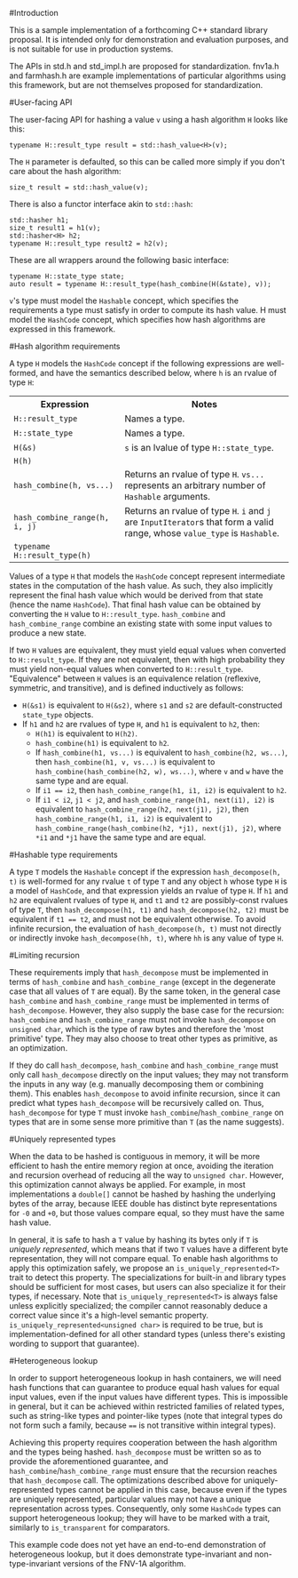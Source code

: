 #Introduction

This is a sample implementation of a forthcoming C++ standard library
proposal. It is intended only for demonstration and evaluation purposes,
and is not suitable for use in production systems.

The APIs in std.h and std_impl.h are proposed for standardization. 
fnv1a.h and farmhash.h are example implementations of particular algorithms
using this framework, but are not themselves proposed for standardization.

#User-facing API

The user-facing API for hashing a value `v` using a hash algorithm `H` looks
like this:

```
typename H::result_type result = std::hash_value<H>(v);
```

The `H` parameter is defaulted, so this can be called more simply if you
don't care about the hash algorithm:

```
size_t result = std::hash_value(v);
```

There is also a functor interface akin to `std::hash`:

```
std::hasher h1;
size_t result1 = h1(v);
std::hasher<H> h2;
typename H::result_type result2 = h2(v);
```

These are all wrappers around the following basic interface:

```
typename H::state_type state;
auto result = typename H::result_type(hash_combine(H(&state), v));
```

`v`'s type must model the `Hashable` concept, which specifies the requirements
a type must satisfy in order to compute its hash value. H must model the
`HashCode` concept, which specifies how hash algorithms are expressed in
this framework.

#Hash algorithm requirements

A type `H` models the `HashCode` concept if the following expressions are
well-formed, and have the semantics described below, where `h` is an rvalue of
type `H`:

<table>
<tr><th>Expression</th><th>Notes</th></tr>
<tr><td><code>H::result_type</code></td><td>Names a type.</td></tr>
<tr><td><code>H::state_type</code></td><td>Names a type.</td></tr>
<tr><td><code>H(&s)</code></td><td><code>s</code> is an lvalue of type 
<code>H::state_type</code>.</td></tr>
<tr><td><code>H(h)</code></td></tr>
<tr><td><code>hash_combine(h, vs...)</code></td><td>Returns an rvalue of type
<code>H</code>. <code>vs...</code> represents an arbitrary number of
<code>Hashable</code> arguments.</td></tr>
<tr><td><code>hash_combine_range(h, i, j)</code></td><td>Returns an rvalue
of type <code>H</code>. <code>i</code> and <code>j</code> are
<code>InputIterator</code>s that form a valid range, whose
<code>value_type</code> is <code>Hashable</code>.</td></tr>
<tr><td><code>typename H::result_type(h)</code</td></tr>
</table>

Values of a type `H` that models the `HashCode` concept represent intermediate
states in the computation of the hash value. As such, they also implicitly
represent the final hash value which would be derived from that state (hence
the name `HashCode`). That final hash value can be obtained by converting the
`H` value to `H::result_type`. `hash_combine` and `hash_combine_range` combine
an existing state with some input values to produce a new state.

If two `H` values are equivalent, they must yield equal values when converted
to `H::result_type`. If they are not equivalent, then with high probability
they must yield non-equal values when converted to `H::result_type`.
"Equivalence" between `H` values is an equivalence relation (reflexive,
symmetric, and transitive), and is defined inductively as follows:

* `H(&s1)` is equivalent to `H(&s2)`, where `s1` and `s2` are
  default-constructed `state_type` objects.
* If `h1` and `h2` are rvalues of type `H`, and `h1` is equivalent to `h2`,
  then:
  * `H(h1)` is equivalent to `H(h2)`.
  * `hash_combine(h1)` is equivalent to `h2`.
  * If `hash_combine(h1, vs...)` is equivalent to `hash_combine(h2, ws...)`,
    then `hash_combine(h1, v, vs...)` is equivalent to 
    `hash_combine(hash_combine(h2, w), ws...)`, where `v` and `w` have the same
    type and are equal.
  * If `i1 == i2`, then `hash_combine_range(h1, i1, i2)` is equivalent to `h2`.
  * If `i1 < i2`, `j1 < j2`, and `hash_combine_range(h1, next(i1), i2)` is
    equivalent to `hash_combine_range(h2, next(j1), j2)`, then
    `hash_combine_range(h1, i1, i2)` is equivalent to
    `hash_combine_range(hash_combine(h2, *j1), next(j1), j2)`,
    where `*i1` and `*j1` have the same type and are equal.

#Hashable type requirements

A type `T` models the `Hashable` concept if the expression
`hash_decompose(h, t)` is well-formed for any rvalue `t` of type `T` and
any object `h` whose type `H` is a model of `HashCode`, and that expression
yields an rvalue of type `H`. If `h1` and `h2` are equivalent rvalues of
type `H`, and `t1` and `t2` are possibly-const rvalues of type `T`, then
`hash_decompose(h1, t1)` and `hash_decompose(h2, t2)` must be equivalent if
`t1 == t2`, and must not be equivalent otherwise. To avoid infinite
recursion, the evaluation of `hash_decompose(h, t)` must not directly or
indirectly invoke `hash_decompose(hh, t)`, where `hh` is any value of type `H`.

#Limiting recursion

These requirements imply that `hash_decompose` must be implemented in terms of
`hash_combine` and `hash_combine_range` (except in the degenerate case that
all values of `T` are equal). By the same token, in the general case
`hash_combine` and `hash_combine_range` must be implemented in terms of
`hash_decompose`. However, they also supply the base case for the recursion:
`hash_combine` and `hash_combine_range` must not invoke `hash_decompose` on
`unsigned char`, which is the type of raw bytes and therefore the 'most
primitive' type. They may also choose to treat other types as primitive, as
an optimization.

If they do call `hash_decompose`, `hash_combine` and `hash_combine_range`
must only call `hash_decompose` directly on the input values; they may not
transform the inputs in any way (e.g. manually decomposing them or combining
them). This enables `hash_decompose` to avoid infinite recursion, since it
can predict what types `hash_decompose` will be recursively called on. Thus,
`hash_decompose` for type `T` must invoke `hash_combine`/`hash_combine_range`
on types that are in some sense more primitive than `T` (as the name suggests).

#Uniquely represented types

When the data to be hashed is contiguous in memory, it will be more efficient
to hash the entire memory region at once, avoiding the iteration and recursion
overhead of reducing all the way to `unsigned char`. However, this optimization
cannot always be applied. For example, in most implementations a `double[]`
cannot be hashed by hashing the underlying bytes of the array, because
IEEE double has distinct byte representations for `-0` and `+0`, but those
values compare equal, so they must have the same hash value.

In general, it is safe to hash a `T` value by hashing its bytes only if `T` is
*uniquely represented*, which means that if two `T` values have a different
byte representation, they will not compare equal. To enable hash algorithms
to apply this optimization safely, we propose an `is_uniquely_represented<T>`
trait to detect this property. The specializations for built-in and
library types should be sufficient for most cases, but users can also
specialize it for their types, if necessary. Note that
`is_uniquely_represented<T>` is always false unless explicitly specialized;
the compiler cannot reasonably deduce a correct value since it's a
high-level semantic property. `is_uniquely_represented<unsigned char>` is
required to be true, but is implementation-defined for all other
standard types (unless there's existing wording to support that guarantee).

#Heterogeneous lookup

In order to support heterogeneous lookup in hash containers, we will need
hash functions that can guarantee to produce equal hash values for equal
input values, even if the input values have different types. This is
impossible in general, but it can be achieved within restricted families
of related types, such as string-like types and pointer-like types
(note that integral types do not form such a family, because `==` is not
transitive within integral types).

Achieving this property requires cooperation between the hash algorithm
and the types being hashed. `hash_decompose` must be written so as to provide
the aforementioned guarantee, and `hash_combine`/`hash_combine_range` must
ensure that the recursion reaches that `hash_decompose` call. The optimizations
described above for uniquely-represented types cannot be applied in
this case, because even if the types are uniquely represented, particular
values may not have a unique representation across types. Consequently,
only some `HashCode` types can support heterogeneous lookup; they will
have to be marked with a trait, similarly to `is_transparent` for comparators.

This example code does not yet have an end-to-end demonstration of
heterogeneous lookup, but it does demonstrate type-invariant and
non-type-invariant versions of the FNV-1A algorithm.
